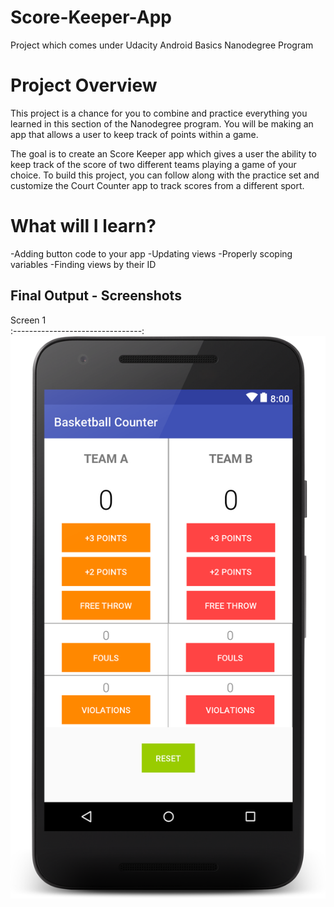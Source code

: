 # Score-Keeper-App
Project which comes under Udacity Android Basics Nanodegree Program

# Project Overview
This project is a chance for you to combine and practice everything you learned in this section of the Nanodegree program. You will be making an app that allows a user to keep track of points within a game.

The goal is to create an Score Keeper app which gives a user the ability to keep track of the score of two different teams playing a game of your choice. To build this project, you can follow along with the practice set and customize the Court Counter app to track scores from a different sport.

# What will I learn?
-Adding button code to your app
-Updating views
-Properly scoping variables
-Finding views by their ID

## Final Output - Screenshots

Screen 1                          
:--------------------------------:
![](screen1.png)  

